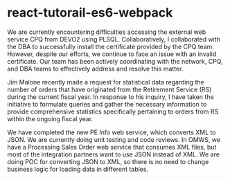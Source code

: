 # react-tutorail-es6-webpack
We are currently encountering difficulties accessing the external web service CPQ from DEVO2 using PLSQL. Collaboratively, I collaborated with the DBA to successfully install the certificate provided by the CPQ team. However, despite our efforts, we continue to face an issue with an invalid certificate. Our team has been actively coordinating with the network, CPQ, and DBA teams to effectively address and resolve this matter.

Jim Malone recently made a request for statistical data regarding the number of orders that have originated from the Retirement Service (RS) during the current fiscal year. In response to his inquiry, I have taken the initiative to formulate queries and gather the necessary information to provide comprehensive statistics specifically pertaining to orders from RS within the ongoing fiscal year.

We have completed the new PE Info web service, which converts XML to JSON. We are currently doing unit testing and code reviews. In OMWS, we have a Processing Sales Order web service that consumes XML files, but most of the integration partners want to use JSON instead of XML. We are doing POC for converting JSON to XML, so there is no need to change business logic for loading data in different tables.

